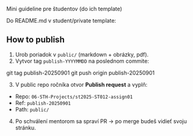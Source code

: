 Mini guideline pre študentov (do ich template)

Do README.md v student/private template:

## How to publish
1) Urob poriadok v `public/` (markdown + obrázky, pdf).
2) Vytvor tag `publish-YYYYMMDD` na poslednom commite:


git tag publish-20250901
git push origin publish-20250901

3) V public repo ročníka otvor **Publish request** a vyplň:
- Repo: `06-STH-Projects/st2025-ST012-assign01`
- Ref: `publish-20250901`
- Path: `public/`
4) Po schválení mentorom sa spraví PR → po merge budeš vidieť svoju stránku.